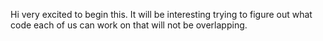 Hi very excited to begin this. It will be interesting trying to figure out what
code each of us can work on that will not be overlapping.
